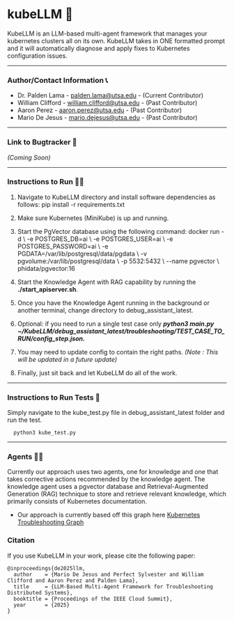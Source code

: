 # kubeLLM 🤖

KubeLLM is an LLM-based multi-agent framework that manages your kubernetes clusters all on its own. KubeLLM takes in ONE formatted prompt and it will automatically diagnose and apply fixes to Kubernetes configuration issues. 

---

### Author/Contact Information 📞
- Dr. Palden Lama - palden.lama@utsa.edu - (Current Contributor)
- William Clifford - william.clifford@utsa.edu - (Past Contributor)
- Aaron Perez - aaron.perez@utsa.edu - (Past Contributor)
- Mario De Jesus - mario.dejesus@utsa.edu - (Past Contributor)

---

### Link to Bugtracker 🐛
*(Coming Soon)*

---

### Instructions to Run 🏃💨
1. Navigate to KubeLLM directory and install software dependencies as follows:
   pip install -r requirements.txt
2. Make sure Kubernetes (MiniKube) is up and running.
3. Start the PgVector database using the following command:
   docker run -d \\
  -e POSTGRES_DB=ai \\
  -e POSTGRES_USER=ai \\
  -e POSTGRES_PASSWORD=ai \\
  -e PGDATA=/var/lib/postgresql/data/pgdata \\
  -v pgvolume:/var/lib/postgresql/data \\
  -p 5532:5432 \\
  --name pgvector \\
  phidata/pgvector:16

4. Start the Knowledge Agent with RAG capability by running the **./start_apiserver.sh**.
5. Once you have the Knowledge Agent running in the background or another terminal, change directory to debug_assistant_latest.
6. Optional: if you need to run a single test case only
   ***python3 main.py ~/KubeLLM/debug_assistant_latest/troubleshooting/TEST_CASE_TO_RUN/config_step.json.***
7. You may need to update config to contain the right paths. *(Note : This will be updated in a future update)*
8. Finally, just sit back and let KubeLLM do all of the work.

---

### Instructions to Run Tests 📝
Simply navigate to the kube_test.py file in debug_assistant_latest folder and run the test.
```
  python3 kube_test.py
```

---

### Agents 🕵️‍♀️
Currently our approach uses two agents, one for knowledge and one that takes corrective actions recommended by the knowledge agent. The knowledge agent uses a pgvector database and Retrieval-Augmented Generation (RAG) technique to store and retrieve relevant knowledge, which primarily consists of Kubernetes documentation.

* Our approach is currently based off this graph here [Kubernetes Troubleshooting Graph](https://learnk8s.io/troubleshooting-deployments)

### Citation
If you use KubeLLM in your work, please cite the following paper:
```
@inproceedings{de2025llm,
  author    = {Mario De Jesus and Perfect Sylvester and William Clifford and Aaron Perez and Palden Lama},
  title     = {LLM-Based Multi-Agent Framework for Troubleshooting Distributed Systems},
  booktitle = {Proceedings of the IEEE Cloud Summit},
  year      = {2025}
}
```
